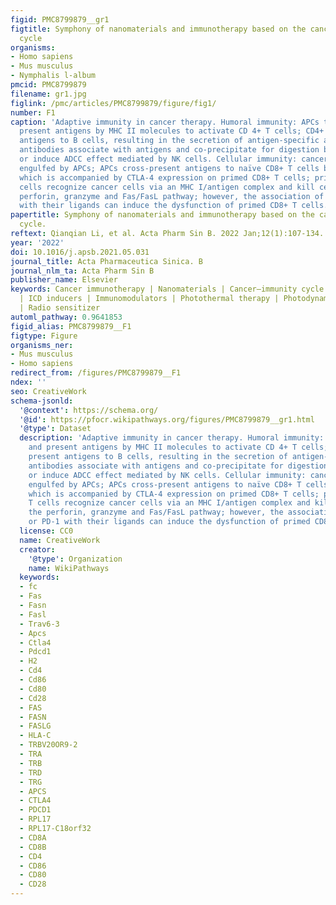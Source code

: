 ```yaml
---
figid: PMC8799879__gr1
figtitle: Symphony of nanomaterials and immunotherapy based on the cancer–immunity
  cycle
organisms:
- Homo sapiens
- Mus musculus
- Nymphalis l-album
pmcid: PMC8799879
filename: gr1.jpg
figlink: /pmc/articles/PMC8799879/figure/fig1/
number: F1
caption: 'Adaptive immunity in cancer therapy. Humoral immunity: APCs take up and
  present antigens by MHC II molecules to activate CD 4+ T cells; CD4+ T cells present
  antigens to B cells, resulting in the secretion of antigen-specific antibodies;
  antibodies associate with antigens and co-precipitate for digestion by macrophages
  or induce ADCC effect mediated by NK cells. Cellular immunity: cancer cells are
  engulfed by APCs; APCs cross-present antigens to naïve CD8+ T cells by MHC I molecules,
  which is accompanied by CTLA-4 expression on primed CD8+ T cells; primed CD8+ T
  cells recognize cancer cells via an MHC I/antigen complex and kill cells via the
  perforin, granzyme and Fas/FasL pathway; however, the association of CTLA-4 or PD-1
  with their ligands can induce the dysfunction of primed CD8+ T cells.'
papertitle: Symphony of nanomaterials and immunotherapy based on the cancer–immunity
  cycle.
reftext: Qianqian Li, et al. Acta Pharm Sin B. 2022 Jan;12(1):107-134.
year: '2022'
doi: 10.1016/j.apsb.2021.05.031
journal_title: Acta Pharmaceutica Sinica. B
journal_nlm_ta: Acta Pharm Sin B
publisher_name: Elsevier
keywords: Cancer immunotherapy | Nanomaterials | Cancer‒immunity cycle | Drug delivery
  | ICD inducers | Immunomodulators | Photothermal therapy | Photodynamic therapy
  | Radio sensitizer
automl_pathway: 0.9641853
figid_alias: PMC8799879__F1
figtype: Figure
organisms_ner:
- Mus musculus
- Homo sapiens
redirect_from: /figures/PMC8799879__F1
ndex: ''
seo: CreativeWork
schema-jsonld:
  '@context': https://schema.org/
  '@id': https://pfocr.wikipathways.org/figures/PMC8799879__gr1.html
  '@type': Dataset
  description: 'Adaptive immunity in cancer therapy. Humoral immunity: APCs take up
    and present antigens by MHC II molecules to activate CD 4+ T cells; CD4+ T cells
    present antigens to B cells, resulting in the secretion of antigen-specific antibodies;
    antibodies associate with antigens and co-precipitate for digestion by macrophages
    or induce ADCC effect mediated by NK cells. Cellular immunity: cancer cells are
    engulfed by APCs; APCs cross-present antigens to naïve CD8+ T cells by MHC I molecules,
    which is accompanied by CTLA-4 expression on primed CD8+ T cells; primed CD8+
    T cells recognize cancer cells via an MHC I/antigen complex and kill cells via
    the perforin, granzyme and Fas/FasL pathway; however, the association of CTLA-4
    or PD-1 with their ligands can induce the dysfunction of primed CD8+ T cells.'
  license: CC0
  name: CreativeWork
  creator:
    '@type': Organization
    name: WikiPathways
  keywords:
  - fc
  - Fas
  - Fasn
  - Fasl
  - Trav6-3
  - Apcs
  - Ctla4
  - Pdcd1
  - H2
  - Cd4
  - Cd86
  - Cd80
  - Cd28
  - FAS
  - FASN
  - FASLG
  - HLA-C
  - TRBV20OR9-2
  - TRA
  - TRB
  - TRD
  - TRG
  - APCS
  - CTLA4
  - PDCD1
  - RPL17
  - RPL17-C18orf32
  - CD8A
  - CD8B
  - CD4
  - CD86
  - CD80
  - CD28
---
```

